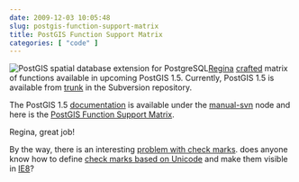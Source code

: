```yaml
---
date: 2009-12-03 10:05:48
slug: postgis-function-support-matrix
title: PostGIS Function Support Matrix
categories: [ "code" ]
---
```


![PostGIS spatial database extension for PostgreSQL](/images/logos/postgis-globe-logo.gif)[Regina](http://www.bostongis.com/blog/) [crafted](http://trac.osgeo.org/postgis/ticket/331) matrix of functions available in upcoming PostGIS 1.5. Currently, PostGIS 1.5 is available from [trunk](http://svn.osgeo.org/postgis/trunk/) in the Subversion repository.


The PostGIS 1.5 [documentation](http://www.postgis.org/documentation/) is available under the [manual-svn](http://www.postgis.org/documentation/manual-svn/) node and here is the [PostGIS Function Support Matrix]( http://www.postgis.org/documentation/manual-svn/ch08.html#PostGIS_TypeFunctionMatrix).


Regina, great job!


By the way, there is an interesting [problem with check marks](http://trac.osgeo.org/postgis/ticket/331#comment:8). does anyone know how to define [check marks based on Unicode](http://www.w3.org/TR/MathML2/isopub.html) and make them visible in [IE8](http://en.wikipedia.org/wiki/Internet_Explorer_8)?

